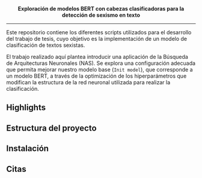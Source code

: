 <div align="center">

**Exploración de modelos BERT con cabezas clasificadoras para la detección de sexismo en texto**
______________________________________________________________________

</div>

Este repositorio contiene los diferentes scripts utilizados para el desarrollo del trabajo de tesis, cuyo objetivo es la implementación de un modelo de clasificación de textos sexistas.

El trabajo realizado aquí plantea introducir una aplicación de la Búsqueda de Arquitecturas Neuronales (NAS). Se explora una configuración adecuada que permita mejorar nuestro modelo base (`Init model`), que corresponde a un modelo BERT, a través de la optimización de los hiperparámetros que modifican la estructura de la red neuronal utilizada para realizar la clasificación.

## Highlights

## Estructura del proyecto

## Instalación

## Citas













